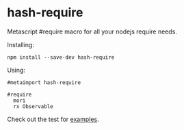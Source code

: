 # hash-require

Metascript #require macro for all your nodejs require needs.

Installing: 

```
npm install --save-dev hash-require
```

Using:

```
#metaimport hash-require

#require
  mori
  rx Observable
```

Check out the test for [examples](test/require-test.mjs).
  
